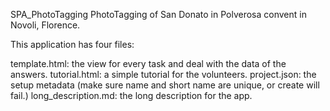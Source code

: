 SPA_PhotoTagging
PhotoTagging of San Donato in Polverosa convent in Novoli, Florence.

This application has four files:

template.html: the view for every task and deal with the data of the answers.
tutorial.html: a simple tutorial for the volunteers.
project.json: the setup metadata (make sure name and short name are unique, or create will fail.)
long_description.md: the long description for the app.
